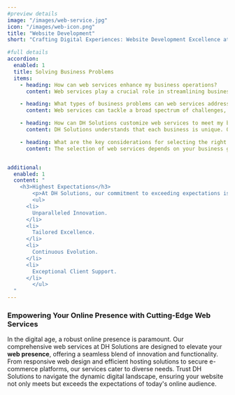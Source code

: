 ```yaml
---
#preview details
image: "/images/web-service.jpg"
icon: "/images/web-icon.png"
title: "Website Development"
short: "Crafting Digital Experiences: Website Development Excellence at DH Solutions."

#full details
accordion:
  enabled: 1
  title: Solving Business Problems
  items:
    - heading: How can web services enhance my business operations?
      content: Web services play a crucial role in streamlining business processes by providing efficient platforms for communication, collaboration, and customer engagement. From scalable hosting solutions to optimized web designs, the right web services can significantly improve your overall business efficiency.

    - heading: What types of business problems can web services address?
      content: Web services can tackle a broad spectrum of challenges, including slow website performance, security vulnerabilities, and outdated user interfaces. Whether you need to revamp your online presence or optimize e-commerce functionality, tailored web services offer solutions for various business pain points.

    - heading: How can DH Solutions customize web services to meet my business needs?
      content: DH Solutions understands that each business is unique. Our web services are highly customizable, allowing us to tailor solutions that align with your specific requirements. Whether it's a responsive design, secure hosting, or e-commerce integration, we adapt our services to fit seamlessly into your business model.

    - heading: What are the key considerations for selecting the right web services for my business?
      content: The selection of web services depends on your business goals, target audience, and specific challenges. DH Solutions provides expert guidance in identifying the most suitable web services for your needs, ensuring that your online presence is not only efficient but also aligned with your overarching business strategy.


additional:
  enabled: 1
  content: "
    <h3>Highest Expectations</h3>
		<p>At DH Solutions, our commitment to exceeding expectations is woven into the fabric of our services. We pride ourselves on delivering unparalleled innovation, ensuring our clients stay at the forefront of technological advancements. With a personalized approach that tailors solutions to the unique needs of each client, DH Solutions goes beyond conventional service providers. Our dedication to continuous evolution means we anticipate and adapt to emerging challenges, providing enduring value. Partner with DH Solutions for an exceptional experience that not only meets but consistently surpasses the highest expectations.</p>
		<ul>
      <li>
        Unparalleled Innovation.
      </li>
      <li>
        Tailored Excellence.
      </li>
      <li>
        Continuous Evolution.
      </li>
      <li>
        Exceptional Client Support.
      </li>
		</ul>
  "
---
```


### Empowering Your Online Presence with Cutting-Edge Web Services

In the digital age, a robust online presence is paramount. Our comprehensive web services at DH Solutions are designed to elevate your **web presence**, offering a seamless blend of innovation and functionality. From responsive web design and efficient hosting solutions to secure e-commerce platforms, our services cater to diverse needs. Trust DH Solutions to navigate the dynamic digital landscape, ensuring your website not only meets but exceeds the expectations of today's online audience.  
